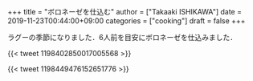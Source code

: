 +++
title = "ボロネーゼを仕込む"
author = ["Takaaki ISHIKAWA"]
date = 2019-11-23T00:44:00+09:00
categories = ["cooking"]
draft = false
+++

ラグーの季節になりました．6人前を目安にボロネーゼを仕込みました．

{{< tweet 1198402850017005568 >}}

{{< tweet 1198449476152651776 >}}

